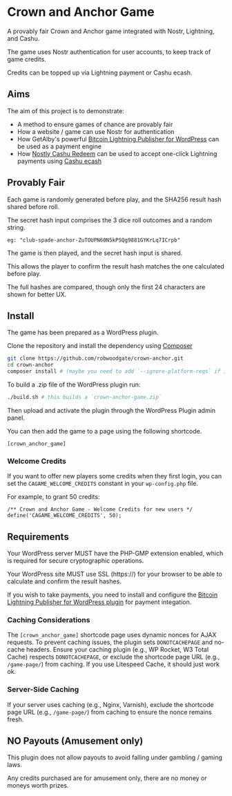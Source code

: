 # Crown and Anchor Game

A provably fair Crown and Anchor game integrated with Nostr, Lightning, and Cashu.

The game uses Nostr authentication for user accounts, to keep track of game credits.

Credits can be topped up via Lightning payment or Cashu ecash.


## Aims

The aim of this project is to demonstrate:

-   A method to ensure games of chance are provably fair
-   How a website / game can use Nostr for authentication
-   How GetAlby's powerful [Bitcoin Lightning Publisher for WordPress](https://github.com/getAlby/lightning-publisher-wordpress/) can be used as a payment engine
-   How [Nostly Cashu Redeem](https://www.nostrly.com/cashu-redeem/) can be used to accept one-click Lightning payments using [Cashu ecash](https://cashu.space)


## Provably Fair

Each game is randomly generated before play, and the SHA256 result hash shared before roll.

The secret hash input comprises the 3 dice roll outcomes and a random string.

```
eg: "club-spade-anchor-ZuTOUPN60N5kPSQg9881GYKrLq7ICrpb"
```

The game is then played, and the secret hash input is shared.

This allows the player to confirm the result hash matches the one calculated before play.

The full hashes are compared, though only the first 24 characters are shown for better UX.


## Install

The game has been prepared as a WordPress plugin.

Clone the repository and install the dependency using [Composer](https://getcomposer.org/)

```bash
git clone https://github.com/robwoodgate/crown-anchor.git
cd crown-anchor
composer install # (maybe you need to add `--ignore-platform-reqs` if it asks you to update PHP)
```

To build a .zip file of the WordPress plugin run:

```bash
./build.sh # this builds a `crown-anchor-game.zip`
```

Then upload and activate the plugin through the WordPress Plugin admin panel.

You can then add the game to a page using the following shortcode.

```
[crown_anchor_game]
```

### Welcome Credits

If you want to offer new players some credits when they first login, you can set the `CAGAME_WELCOME_CREDITS` constant in your `wp-config.php` file.

For example, to grant 50 credits:

```
/** Crown and Anchor Game - Welcome Credits for new users */
define('CAGAME_WELCOME_CREDITS', 50);
```

## Requirements

Your WordPress server MUST have the PHP-GMP extension enabled, which is required for secure cryptographic operations.

Your WordPress site MUST use SSL (https://) for your browser to be able to calculate and confirm the result hashes.

If you wish to take payments, you need to install and configure the [Bitcoin Lightning Publisher for WordPress plugin](https://github.com/getAlby/lightning-publisher-wordpress/) for payment integation.

### Caching Considerations
The `[crown_anchor_game]` shortcode page uses dynamic nonces for AJAX requests. To prevent caching issues, the plugin sets `DONOTCACHEPAGE` and no-cache headers. Ensure your caching plugin (e.g., WP Rocket, W3 Total Cache) respects `DONOTCACHEPAGE`, or exclude the shortcode page URL (e.g., `/game-page/`) from caching. If you use Litespeed Cache, it should just work ok.

### Server-Side Caching
If your server uses caching (e.g., Nginx, Varnish), exclude the shortcode page URL (e.g., `/game-page/`) from caching to ensure the nonce remains fresh.


## NO Payouts (Amusement only)

This plugin does not allow payouts to avoid falling under gambling / gaming laws.

Any credits purchased are for amusement only, there are no money or moneys worth prizes.

